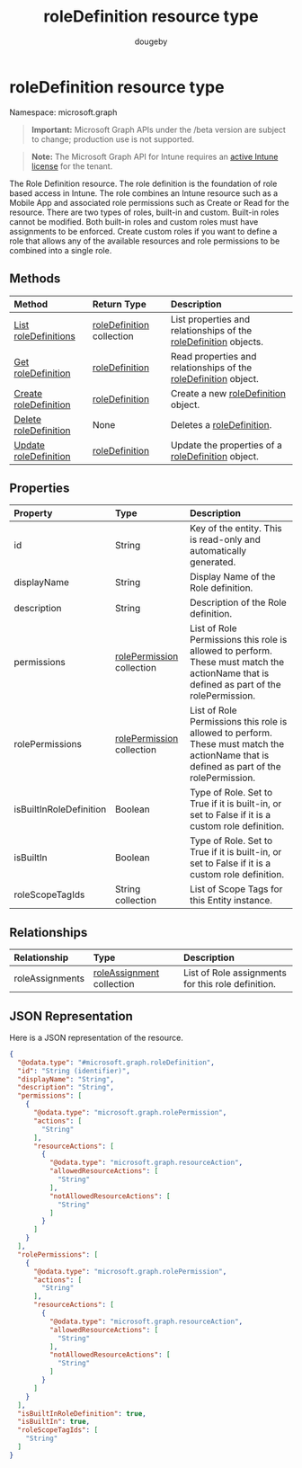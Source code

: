 ﻿---
title: "roleDefinition resource type"
description: "The Role Definition resource. The role definition is the foundation of role based access in Intune. The role combines an Intune resource such as a Mobile App and associated role permissions such as Create or Read for the resource. There are two types of roles, built-in and custom. Built-in roles cannot be modified. Both built-in roles and custom roles must have assignments to be enforced. Create custom roles if you want to define a role that allows any of the available resources and role permissions to be combined into a single role."
author: "dougeby"
localization_priority: Normal
ms.prod: "intune"
doc_type: resourcePageType
---

# roleDefinition resource type

Namespace: microsoft.graph

> **Important:** Microsoft Graph APIs under the /beta version are subject to change; production use is not supported.

> **Note:** The Microsoft Graph API for Intune requires an [active Intune license](https://go.microsoft.com/fwlink/?linkid=839381) for the tenant.

The Role Definition resource. The role definition is the foundation of role based access in Intune. The role combines an Intune resource such as a Mobile App and associated role permissions such as Create or Read for the resource. There are two types of roles, built-in and custom. Built-in roles cannot be modified. Both built-in roles and custom roles must have assignments to be enforced. Create custom roles if you want to define a role that allows any of the available resources and role permissions to be combined into a single role.

## Methods

| Method                                                               | Return Type                                                             | Description                                                                                                    |
| :------------------------------------------------------------------- | :---------------------------------------------------------------------- | :------------------------------------------------------------------------------------------------------------- |
| [List roleDefinitions](../api/intune-rbac-roledefinition-list.md)    | [roleDefinition](../resources/intune-rbac-roledefinition.md) collection | List properties and relationships of the [roleDefinition](../resources/intune-rbac-roledefinition.md) objects. |
| [Get roleDefinition](../api/intune-rbac-roledefinition-get.md)       | [roleDefinition](../resources/intune-rbac-roledefinition.md)            | Read properties and relationships of the [roleDefinition](../resources/intune-rbac-roledefinition.md) object.  |
| [Create roleDefinition](../api/intune-rbac-roledefinition-create.md) | [roleDefinition](../resources/intune-rbac-roledefinition.md)            | Create a new [roleDefinition](../resources/intune-rbac-roledefinition.md) object.                              |
| [Delete roleDefinition](../api/intune-rbac-roledefinition-delete.md) | None                                                                    | Deletes a [roleDefinition](../resources/intune-rbac-roledefinition.md).                                        |
| [Update roleDefinition](../api/intune-rbac-roledefinition-update.md) | [roleDefinition](../resources/intune-rbac-roledefinition.md)            | Update the properties of a [roleDefinition](../resources/intune-rbac-roledefinition.md) object.                |

## Properties

| Property                | Type                                                                    | Description                                                                                                                              |
| :---------------------- | :---------------------------------------------------------------------- | :--------------------------------------------------------------------------------------------------------------------------------------- |
| id                      | String                                                                  | Key of the entity. This is read-only and automatically generated.                                                                        |
| displayName             | String                                                                  | Display Name of the Role definition.                                                                                                     |
| description             | String                                                                  | Description of the Role definition.                                                                                                      |
| permissions             | [rolePermission](../resources/intune-rbac-rolepermission.md) collection | List of Role Permissions this role is allowed to perform. These must match the actionName that is defined as part of the rolePermission. |
| rolePermissions         | [rolePermission](../resources/intune-rbac-rolepermission.md) collection | List of Role Permissions this role is allowed to perform. These must match the actionName that is defined as part of the rolePermission. |
| isBuiltInRoleDefinition | Boolean                                                                 | Type of Role. Set to True if it is built-in, or set to False if it is a custom role definition.                                          |
| isBuiltIn               | Boolean                                                                 | Type of Role. Set to True if it is built-in, or set to False if it is a custom role definition.                                          |
| roleScopeTagIds         | String collection                                                       | List of Scope Tags for this Entity instance.                                                                                             |

## Relationships

| Relationship    | Type                                                                    | Description                                        |
| :-------------- | :---------------------------------------------------------------------- | :------------------------------------------------- |
| roleAssignments | [roleAssignment](../resources/intune-rbac-roleassignment.md) collection | List of Role assignments for this role definition. |

## JSON Representation

Here is a JSON representation of the resource.

<!-- {
  "blockType": "resource",
  "keyProperty": "id",
  "@odata.type": "microsoft.graph.roleDefinition"
}
-->

```json
{
  "@odata.type": "#microsoft.graph.roleDefinition",
  "id": "String (identifier)",
  "displayName": "String",
  "description": "String",
  "permissions": [
    {
      "@odata.type": "microsoft.graph.rolePermission",
      "actions": [
        "String"
      ],
      "resourceActions": [
        {
          "@odata.type": "microsoft.graph.resourceAction",
          "allowedResourceActions": [
            "String"
          ],
          "notAllowedResourceActions": [
            "String"
          ]
        }
      ]
    }
  ],
  "rolePermissions": [
    {
      "@odata.type": "microsoft.graph.rolePermission",
      "actions": [
        "String"
      ],
      "resourceActions": [
        {
          "@odata.type": "microsoft.graph.resourceAction",
          "allowedResourceActions": [
            "String"
          ],
          "notAllowedResourceActions": [
            "String"
          ]
        }
      ]
    }
  ],
  "isBuiltInRoleDefinition": true,
  "isBuiltIn": true,
  "roleScopeTagIds": [
    "String"
  ]
}
```
